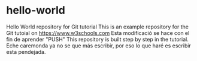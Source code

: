  # hello-world
Hello World repository for Git tutorial
This is an example repository for the Git tutoial on https://www.w3schools.com
Esta modificació se hace con el fin de aprender "PUSH"
This repository is built step by step in the tutorial.
Eche caremonda ya no se que más escribir, por eso lo que haré es escribir esta pendejada.

